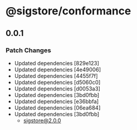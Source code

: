 # @sigstore/conformance

## 0.0.1

### Patch Changes

- Updated dependencies [829e123]
- Updated dependencies [4e49006]
- Updated dependencies [4455f7f]
- Updated dependencies [d5060c0]
- Updated dependencies [d0053a3]
- Updated dependencies [3bd0fbb]
- Updated dependencies [e36bbfa]
- Updated dependencies [06ea684]
- Updated dependencies [3bd0fbb]
  - sigstore@2.0.0
